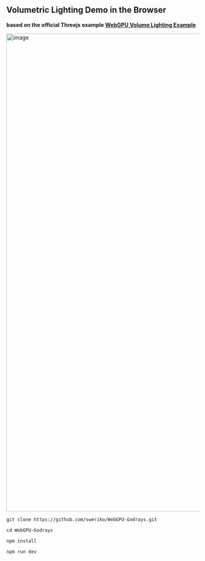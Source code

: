 ## Volumetric Lighting Demo in the Browser
**based on the official Threejs example [WebGPU Volume Lighting Example](https://threejs.org/examples/?q=volume#webgpu_volume_lighting)**

<img width="2347" height="1249" alt="image" src="https://github.com/user-attachments/assets/e5818237-d567-4771-85a5-167ce70729f7" />



```
git clone https://github.com/sweriko/WebGPU-Godrays.git
```

```
cd WebGPU-Godrays
```

```
npm install
```

```
npm run dev
```
